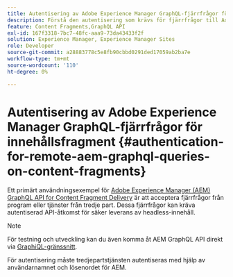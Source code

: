 ```yaml
---
title: Autentisering av Adobe Experience Manager GraphQL-fjärrfrågor för innehållsfragment
description: Förstå den autentisering som krävs för fjärrfrågor till Adobe Experience Manager GraphQL för att säkra din headless-leverans av innehåll.
feature: Content Fragments,GraphQL API
exl-id: 167f3318-7bc7-48fc-aaa9-73da43433f2f
solution: Experience Manager, Experience Manager Sites
role: Developer
source-git-commit: a28883778c5e8fb90cbbd0291ded17059ab2ba7e
workflow-type: tm+mt
source-wordcount: '110'
ht-degree: 0%

---
```


# Autentisering av Adobe Experience Manager GraphQL-fjärrfrågor för innehållsfragment {#authentication-for-remote-aem-graphql-queries-on-content-fragments}

Ett primärt användningsexempel för [Adobe Experience Manager (AEM) GraphQL API for Content Fragment Delivery](/help/sites-developing/headless/graphql-api/graphql-api-content-fragments.md) är att acceptera fjärrfrågor från program eller tjänster från tredje part. Dessa fjärrfrågor kan kräva autentiserad API-åtkomst för säker leverans av headless-innehåll.

>[!NOTE]
>
>För testning och utveckling kan du även komma åt AEM GraphQL API direkt via [GraphiQL-gränssnitt](/help/sites-developing/headless/graphql-api/graphql-api-content-fragments.md#graphiql-interface).

För autentisering måste tredjepartstjänsten autentiseras med hjälp av användarnamnet och lösenordet för AEM.

<!-- 6.5.10.0 - does this content/page need to be migrated? -->

<!--
For authentication the third-party service needs to [retrieve an Access Token](#retrieving-access-token), that can then be [used in the GraphQL Request](#use-access-token-in-graphql-request).

## Retrieving an Access Token {#retrieving-access-token}

See [Generating Access Tokens for Server Side APIs](/help/sites-developing/generating-access-tokens-for-server-side-apis.md) for full details.

## Using the Access Token in a GraphQL Request {#use-access-token-in-graphql-request}

For a third-party service to connect with an AEM instance it needs to have an *Access Token*. The service must then add this token to the `Authorization` header on the POST request. 

For example, a GraphQL Authorization Header:

```xml
Authorization: Bearer <access_token>
```

## Permission Requirements {#permission-requirements}

All requests made using the access token will actually be made *by the user account that generated the token*. 

This means that you need to check that the account has the permissions required to run GraphQL queries. 

You can check this by using GraphiQL on the local instance.
-->

